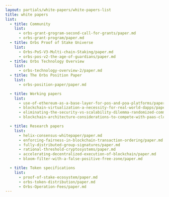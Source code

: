 ```yaml
---
layout: partials/white-papers/white-papers-list
title: white papers
list:
  - title: Community
    list:
      - orbs-grant-grogram-second-call-for-grants/paper.md
      - orbs-grant-program/paper.md
  - title: Orbs Proof of Stake Universe
    list:
      - Orbs-PoS-V3-Multi-chain-Staking/paper.md
      - orbs-pos-v2-the-age-of-guardians/paper.md
  - title: Orbs Technology Overview
    list:
      - orbs-technology-overview-2/paper.md
  - title: The Orbs Position Paper
    list:
      - orbs-position-paper/paper.md

  - title: Working papers
    list:
      - use-of-ethereum-as-a-base-layer-for-pos-and-poa-platforms/paper.md
      - blockchain-virtualization-a-necessity-for-real-world-dapps/paper.md
      - eliminating-the-security-vs-scalability-dilemma-randomized-committee-consensus-protocols/paper.md
      - blockchain-architecture-considerations-to-compete-with-paas-cloud-services/paper.md

  - title: Research papers
    list:
      - helix-consensus-whitepaper/paper.md
      - enforcing-fairness-in-blockchain-transaction-ordering/paper.md
      - fully-distributed-group-signatures/paper.md
      - rational-threshold-cryptosystems/paper.md
      - accelerating-decentralized-execution-of-blockchain/paper.md
      - bloom-filter-with-a-false-positive-free-zone/paper.md

  - title: Token specifications
    list:
      - proof-of-stake-ecosystem/paper.md
      - orbs-token-distribution/paper.md
      - Orbs-Operation-Fees/paper.md
---
```

